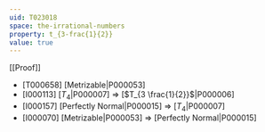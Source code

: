 ```yaml
---
uid: T023018
space: the-irrational-numbers
property: t_{3-frac{1}{2}}
value: true
---
```

[[Proof]]

* [T000658] [Metrizable|P000053]
* [I000113] [$T_4$|P000007] => [$T_{3 \frac{1}{2}}$|P000006]
* [I000157] [Perfectly Normal|P000015] => [$T_4$|P000007]
* [I000070] [Metrizable|P000053] => [Perfectly Normal|P000015]

